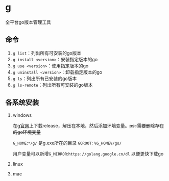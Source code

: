 # g

全平台go版本管理工具

## 命令

1. `g list`：列出所有可安装的go版本
2. `g install <version>`：安装指定版本的go
3. `g use <version>`：使用指定版本的go
4. `g uninstall <version>`：卸载指定版本的go
5. `g ls`：列出所有已安装的go版本
6. `g ls-remote`：列出所有可安装的go版本

## 各系统安装

1. windows

   在[g官网](<https://github.com/voidint/g>)上下载release，解压在本地，然后添加环境变量。~~ps: 需要删除存在的go环境变量~~

   `G_HOME`:`*/g/` 是g.exe所在的目录
   `GOROOT`: `%G_HOME%/go/`

   用户变量可以新增`G_MIRROR`:`https://golang.google.cn/dl` 以便更快下载go

2. linux

3. mac
